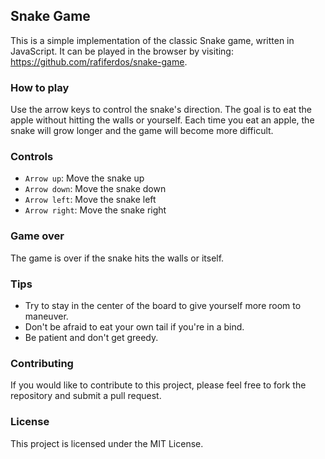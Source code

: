 ## Snake Game

This is a simple implementation of the classic Snake game, written in JavaScript. It can be played in the browser by visiting: <a href="https://github.com/rafiferdos/snake-game">https://github.com/rafiferdos/snake-game</a>.

### How to play

Use the arrow keys to control the snake's direction. The goal is to eat the apple without hitting the walls or yourself. Each time you eat an apple, the snake will grow longer and the game will become more difficult.

### Controls

* `Arrow up`: Move the snake up
* `Arrow down`: Move the snake down
* `Arrow left`: Move the snake left
* `Arrow right`: Move the snake right

### Game over

The game is over if the snake hits the walls or itself.

### Tips

* Try to stay in the center of the board to give yourself more room to maneuver.
* Don't be afraid to eat your own tail if you're in a bind.
* Be patient and don't get greedy.

### Contributing

If you would like to contribute to this project, please feel free to fork the repository and submit a pull request.

### License

This project is licensed under the MIT License.
